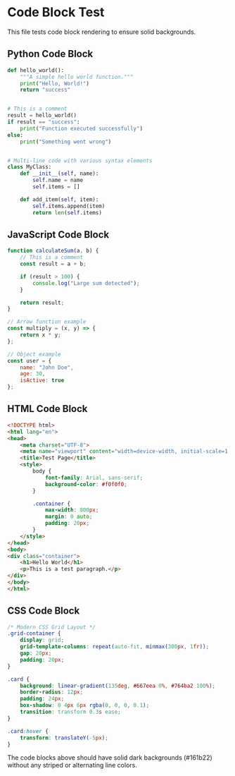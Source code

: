 # Code Block Test

This file tests code block rendering to ensure solid backgrounds.

## Python Code Block

```python
def hello_world():
    """A simple hello world function."""
    print("Hello, World!")
    return "success"


# This is a comment
result = hello_world()
if result == "success":
    print("Function executed successfully")
else:
    print("Something went wrong")


# Multi-line code with various syntax elements
class MyClass:
    def __init__(self, name):
        self.name = name
        self.items = []

    def add_item(self, item):
        self.items.append(item)
        return len(self.items)
```

## JavaScript Code Block

```javascript
function calculateSum(a, b) {
    // This is a comment
    const result = a + b;

    if (result > 100) {
        console.log("Large sum detected");
    }

    return result;
}

// Arrow function example
const multiply = (x, y) => {
    return x * y;
};

// Object example
const user = {
    name: "John Doe",
    age: 30,
    isActive: true
};
```

## HTML Code Block

```html
<!DOCTYPE html>
<html lang="en">
<head>
    <meta charset="UTF-8">
    <meta name="viewport" content="width=device-width, initial-scale=1.0">
    <title>Test Page</title>
    <style>
        body {
            font-family: Arial, sans-serif;
            background-color: #f0f0f0;
        }

        .container {
            max-width: 800px;
            margin: 0 auto;
            padding: 20px;
        }
    </style>
</head>
<body>
<div class="container">
    <h1>Hello World</h1>
    <p>This is a test paragraph.</p>
</div>
</body>
</html>
```

## CSS Code Block

```css
/* Modern CSS Grid Layout */
.grid-container {
    display: grid;
    grid-template-columns: repeat(auto-fit, minmax(300px, 1fr));
    gap: 20px;
    padding: 20px;
}

.card {
    background: linear-gradient(135deg, #667eea 0%, #764ba2 100%);
    border-radius: 12px;
    padding: 24px;
    box-shadow: 0 4px 6px rgba(0, 0, 0, 0.1);
    transition: transform 0.3s ease;
}

.card:hover {
    transform: translateY(-5px);
}
```

The code blocks above should have solid dark backgrounds (#161b22) without any striped or alternating line colors.
